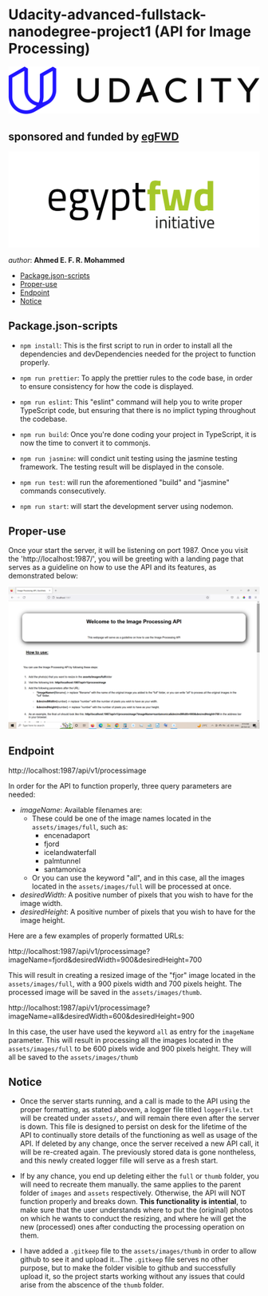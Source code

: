 # Udacity-advanced-fullstack-nanodegree-project1 (API for Image Processing)


[![Udacity's Logo](./assets/docs/udacityLogo.svg "Udacity's Logo")](https://www.udacity.com/)



## sponsored and funded by [egFWD](https://egfwd.com/) 

[![egFWD - Future of Work is Digital](./assets/docs/Egypt_fwd_logo-1.png "egFWD - Future of Work is Digital")](https://egfwd.com/)



*author*: **Ahmed E. F. R. Mohammed**


* [Package.json-scripts](#Package.json-scripts)
* [Proper-use](#Proper-use)
* [Endpoint](#Endpoint)
* [Notice](#Notice)


## Package.json-scripts
- ```npm install```: This is the first script to run in order to install all the dependencies and devDependencies needed for the project to function properly. 
- ```npm run prettier```: To apply the prettier rules to the code base, in order to ensure consistency for how the code is displayed.

- ```npm run eslint```: This "eslint" command will help you to write proper TypeScript code, but ensuring that there is no implict typing throughout the codebase.

- ```npm run build```: Once you're done coding your project in TypeScript, it is now the time to convert it to commonjs.

- ```npm run jasmine```: will condict unit testing using the jasmine testing framework. The testing result will be displayed in the console.

- ```npm run test```: will run the aforementioned "build" and "jasmine" commands consecutively.

- ```npm run start```: will start the development server using nodemon.

## Proper-use
Once your start the server, it will be listening on port 1987. Once you visit the 'http://localhost:1987/', you will be greeting with a landing page that serves as a guideline on how to use the API and its features, as demonstrated below:

![Landing Page](./assets/docs/API-landingPage.png "The Image Processing API landing page")



## Endpoint
http://localhost:1987/api/v1/processimage

In order for the API to function properly, three query parameters are needed:
- _imageName_: Available filenames are:
  - These could be one of the image names located in the `assets/images/full`, such as:
    - encenadaport
    - fjord
    - icelandwaterfall
    - palmtunnel
    - santamonica
  - Or you can use the keyword "all", and in this case, all the images located in the `assets/images/full` will be processed at once.   
- _desiredWidth_: A positive number of pixels that you wish to have for the image width.
- _desiredHeight_: A positive number of pixels that you wish to have for the image height.

Here are a few examples of properly formatted URLs:

http://localhost:1987/api/v1/processimage?imageName=fjord&desiredWidth=900&desiredHeight=700

This will result in creating a resized image of the "fjor" image located in the `assets/images/full`, with a 900 pixels width and 700 pixels height. The processed image will be saved in the `assets/images/thumb`.

http://localhost:1987/api/v1/processimage?imageName=all&desiredWidth=600&desiredHeight=900

In this case, the user have used the keyword `all` as entry for the `imageName` parameter. This will result in processing all the images located in the `assets/images/full` to be 600 pixels wide and 900 pixels height. They will all be saved to the `assets/images/thumb`


## Notice
- Once the server starts running, and a call is made to the API using the proper formatting, as stated abovem, a logger file titled `loggerFile.txt` will be created under `assets/`, and will remain there even after the server is down. This file is designed to persist on desk for the lifetime of the API to continually store details of the functioning as well as usage of the API. If deleted by any change, once the server received a new API call, it will be re-created again. The previously stored data is gone nontheless, and this newly created logger fille will serve as a fresh start.

- If by any chance, you end up deleting either the `full` or `thumb` folder, you will need to recreate them manually. the same applies to the parent folder of `images` and `assets` respectively. Otherwise, the API will NOT function properly and breaks down. **This functionality is intential**, to make sure that the user understands where to put the (original) photos on which he wants to conduct the resizing, and where he will get the new (processed) ones after conducting the processing operation on them. 

- I have added a `.gitkeep` file to the `assets/images/thumb` in order to allow github to see it and upload it...The `.gitkeep` file serves no other purpose, but to make the folder visible to github and successfully upload it, so the project starts working without any issues that could arise from the abscence of the `thumb` folder.


